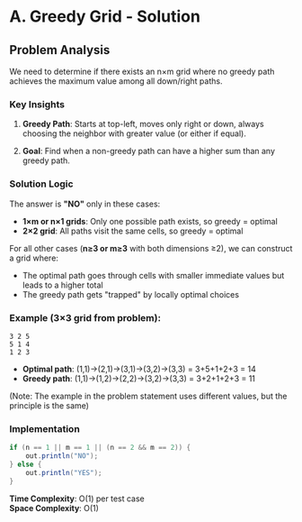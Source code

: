 # A. Greedy Grid - Solution

## Problem Analysis

We need to determine if there exists an n×m grid where no greedy path achieves the maximum value among all down/right paths.

### Key Insights

1. **Greedy Path**: Starts at top-left, moves only right or down, always choosing the neighbor with greater value (or either if equal).

2. **Goal**: Find when a non-greedy path can have a higher sum than any greedy path.

### Solution Logic

The answer is **"NO"** only in these cases:
- **1×m or n×1 grids**: Only one possible path exists, so greedy = optimal
- **2×2 grid**: All paths visit the same cells, so greedy = optimal

For all other cases (**n≥3 or m≥3** with both dimensions ≥2), we can construct a grid where:
- The optimal path goes through cells with smaller immediate values but leads to a higher total
- The greedy path gets "trapped" by locally optimal choices

### Example (3×3 grid from problem):
```
3 2 5
5 1 4
1 2 3
```

- **Optimal path**: (1,1)→(2,1)→(3,1)→(3,2)→(3,3) = 3+5+1+2+3 = 14
- **Greedy path**: (1,1)→(1,2)→(2,2)→(3,2)→(3,3) = 3+2+1+2+3 = 11

(Note: The example in the problem statement uses different values, but the principle is the same)

### Implementation

```java
if (n == 1 || m == 1 || (n == 2 && m == 2)) {
    out.println("NO");
} else {
    out.println("YES");
}
```

**Time Complexity**: O(1) per test case  
**Space Complexity**: O(1)